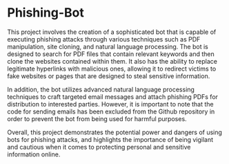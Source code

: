 # Phishing-Bot
This project involves the creation of a sophisticated bot that is capable of executing phishing attacks through various techniques such as PDF manipulation, site cloning, and natural language processing. The bot is designed to search for PDF files that contain relevant keywords and then clone the websites contained within them. It also has the ability to replace legitimate hyperlinks with malicious ones, allowing it to redirect victims to fake websites or pages that are designed to steal sensitive information.

In addition, the bot utilizes advanced natural language processing techniques to craft targeted email messages and attach phishing PDFs for distribution to interested parties. However, it is important to note that the code for sending emails has been excluded from the Github repository in order to prevent the bot from being used for harmful purposes.

Overall, this project demonstrates the potential power and dangers of using bots for phishing attacks, and highlights the importance of being vigilant and cautious when it comes to protecting personal and sensitive information online.

